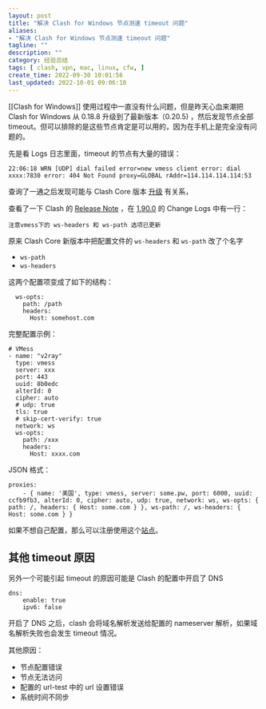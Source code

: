 ```yaml
---
layout: post
title: "解决 Clash for Windows 节点测速 timeout 问题"
aliases:
- "解决 Clash for Windows 节点测速 timeout 问题"
tagline: ""
description: ""
category: 经验总结
tags: [ clash, vpn, mac, linux, cfw, ]
create_time: 2022-09-30 10:01:56
last_updated: 2022-10-01 09:06:10
---
```


[[Clash for Windows]] 使用过程中一直没有什么问题，但是昨天心血来潮把 Clash for Windows 从 0.18.8 升级到了最新版本（0.20.5) ，然后发现节点全部 timeout。但可以排除的是这些节点肯定是可以用的，因为在手机上是完全没有问题的。

先是看 Logs 日志里面，timeout 的节点有大量的错误：

```
22:06:18 WRN [UDP] dial failed error=new vmess client error: dial xxxx:7830 error: 404 Not Found proxy=GLOBAL rAddr=114.114.114.114:53
```

查询了一通之后发现可能与 Clash Core 版本 [升级](https://github.com/Fndroid/clash_for_windows_pkg/issues/602) 有关系，

查看了一下 Clash 的 [Release Note](https://github.com/Dreamacro/clash/releases) ，在 [1.90.0](https://github.com/Dreamacro/clash/releases/tag/v1.9.0) 的 Change Logs 中有一行：

```
注意vmess下的 ws-headers 和 ws-path 选项已更新
```

原来 Clash Core 新版本中把配置文件的 `ws-headers` 和 `ws-path` 改了个名字

- `ws-path`
- `ws-headers`

这两个配置项变成了如下的结构：

```
  ws-opts:
    path: /path
    headers:
      Host: somehost.com
```

完整配置示例：

```
# VMess
- name: "v2ray"
  type: vmess
  server: xxx
  port: 443
  uuid: 8b0edc
  alterId: 0
  cipher: auto
  # udp: true
  tls: true
  # skip-cert-verify: true
  network: ws
  ws-opts:
    path: /xxx
    headers:
      Host: xxxx.com
```

JSON 格式：

```
proxies:
    - { name: '美国', type: vmess, server: some.pw, port: 6000, uuid: ccfb9fb3, alterId: 0, cipher: auto, udp: true, network: ws, ws-opts: { path: /, headers: { Host: some.com } }, ws-path: /, ws-headers: { Host: some.com } }
```

如果不想自己配置，那么可以注册使用这个[站点](https://board.gtk.pw/#/register?code=DNNPsQWD)。

## 其他 timeout 原因
另外一个可能引起 timeout 的原因可能是 Clash 的配置中开启了 DNS

```
dns:
    enable: true
    ipv6: false
```

开启了 DNS 之后，clash 会将域名解析发送给配置的 nameserver 解析，如果域名解析失败也会发生 timeout 情况。

其他原因：

- 节点配置错误
- 节点无法访问
- 配置的 url-test 中的 url 设置错误
- 系统时间不同步
